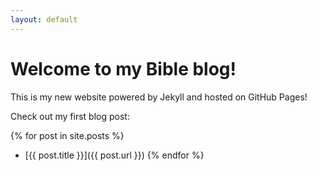 ```yaml
---
layout: default
---
```


# Welcome to my Bible blog!

This is my new website powered by Jekyll and hosted on GitHub Pages!

Check out my first blog post:

{% for post in site.posts %}
  * [{{ post.title }}]({{ post.url }})
{% endfor %}
